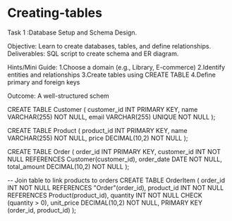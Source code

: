 # Creating-tables

Task 1 :Database Setup and Schema Design.

 Objective:  Learn to create databases, tables, and define relationships.
 Deliverables:  SQL script to create schema and ER diagram.

 Hints/Mini Guide:
 1.Choose a domain (e.g., Library, E-commerce)
 2.Identify entities and relationships
 3.Create tables using CREATE TABLE
 4.Define primary and foreign keys

 Outcome: A well-structured schem

CREATE TABLE Customer (
  customer_id   INT PRIMARY KEY,
  name          VARCHAR(255) NOT NULL,
  email         VARCHAR(255) UNIQUE NOT NULL
);

CREATE TABLE Product (
  product_id    INT PRIMARY KEY,
  name          VARCHAR(255) NOT NULL,
  price         DECIMAL(10,2) NOT NULL
);

CREATE TABLE Order (
  order_id      INT PRIMARY KEY,
  customer_id   INT NOT NULL REFERENCES Customer(customer_id),
  order_date    DATE NOT NULL,
  total_amount  DECIMAL(10,2) NOT NULL
);

-- Join table to link products to orders
CREATE TABLE OrderItem (
  order_id      INT NOT NULL REFERENCES "Order"(order_id),
  product_id    INT NOT NULL REFERENCES Product(product_id),
  quantity      INT NOT NULL CHECK (quantity > 0),
  unit_price    DECIMAL(10,2) NOT NULL,
  PRIMARY KEY (order_id, product_id)
);
